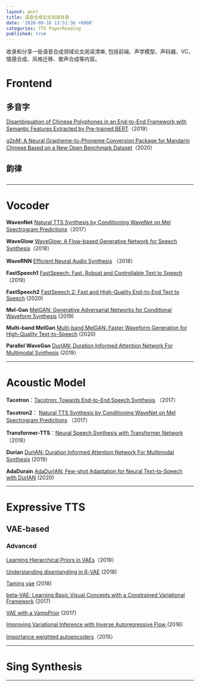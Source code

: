```yaml
---
layout: post
title: 语音合成论文阅读目录
date: '2020-09-16 13:51:36 +0800'
categories: TTS PaperReading
published: true
---
```

收录和分享一些语音合成领域论文阅读清单, 包括前端、声学模型、声码器、VC、情感合成、风格迁移、歌声合成等内容。

# Frontend
## 多音字

[Disambiguation of Chinese Polyphones in an End-to-End Framework with Semantic Features Extracted by Pre-trained BERT](https://www.isca-speech.org/archive/Interspeech_2019/pdfs/2292.pdf)（2019）

[g2pM: A Neural Grapheme-to-Phoneme Conversion Package for Mandarin Chinese Based on a New Open Benchmark Dataset](https://arxiv.org/abs/2004.03136)（2020）


## 韵律


## 
____________



# Vocoder
**WavenNet** [Natural TTS Synthesis by Conditioning WaveNet on Mel Spectrogram Predictions](https://arxiv.org/abs/1712.05884.pdf)（2017）

**WaveGlow** [WaveGlow: A Flow-based Generative Network for Speech Synthesis](https://arxiv.org/abs/1811.00002.pdf)（2018）

**WaveRNN** [Efficient Neural Audio Synthesis](https://arxiv.org/abs/1802.08435.pdf) （2018）

**FastSpeech1** [FastSpeech: Fast, Robust and Controllable Text to Speech](https://arxiv.org/abs/1905.09263.pdf) （2019）

**FastSpeech2** [FastSpeech 2: Fast and High-Quality End-to-End Text to Speech](https://arxiv.org/pdf/2006.04558v3.pdf) (2020)

**Mel-Gan** [MelGAN: Generative Adversarial Networks for Conditional Waveform Synthesis](https://arxiv.org/abs/1910.06711.pdf) (2019)

**Multi-band MelGan** [Multi-band MelGAN: Faster Waveform Generation for High-Quality Text-to-Speech](https://arxiv.org/pdf/2005.05106.pdf) (2020)

**Parallel WaveGan** [DurIAN: Duration Informed Attention Network For Multimodal Synthesis](https://arxiv.org/abs/1909.01700.pdf) (2019）

__________

# Acoustic Model

**Tacotron**：[Tacotron: Towards End-to-End Speech Synthesis](https://arxiv.org/pdf/1703.10135.pdf) （2017）

**Tacotron2**： [Natural TTS Synthesis by Conditioning WaveNet on Mel Spectrogram Predictions](https://arxiv.org/pdf/1712.05884.pdf) （2017）

**Transformer-TTS**：[Neural Speech Synthesis with Transformer Network](https://arxiv.org/pdf/1809.08895.pdf) （2018）

**Durian** [DurIAN: Duration Informed Attention Network For Multimodal Synthesis](https://arxiv.org/abs/1909.01700.pdf) (2019）

**AdaDurain** [AdaDurIAN: Few-shot Adaptation for Neural Text-to-Speech with DurIAN](https://arxiv.org/pdf/2005.05642.pdf) (2020)

__________

# Expressive TTS

## VAE-based

### Advanced
[Learning Hierarchical Priors in VAEs](https://arxiv.org/abs/1905.04982.pdf)（2019）

[Understanding disentangling in β-VAE](https://arxiv.org/abs/1804.03599.pdf) (2018)

[Taming vae](https://arxiv.org/abs/1810.00597.pdf) (2018)

[beta-VAE: Learning Basic Visual Concepts with a Constrained Variational Framework](https://openreview.net/pdf?id=Sy2fzU9gl) (2017)

[VAE with a VampPrior](http://proceedings.mlr.press/v84/tomczak18a/tomczak18a.pdf) (2017)

[Improving Variational Inference with Inverse Autoregressive Flow ](https://arxiv.org/abs/1606.04934.pdf) (2016)

[Importance weighted autoencoders](https://arxiv.org/abs/1509.00519.pdf)（2015）



__________


# Sing Synthesis

__________








```python

```
